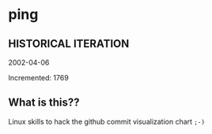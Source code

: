 # ping

## HISTORICAL ITERATION
2002-04-06

Incremented: 1769

## What is this?? 
Linux skills to hack the github commit visualization chart `;-)`
